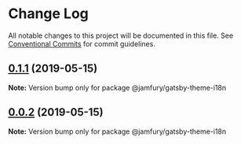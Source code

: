 # Change Log

All notable changes to this project will be documented in this file.
See [Conventional Commits](https://conventionalcommits.org) for commit guidelines.

## [0.1.1](https://github.com/jamfury/gatsby-monorepo/compare/@jamfury/gatsby-theme-i18n@0.0.5...@jamfury/gatsby-theme-i18n@0.1.1) (2019-05-15)

**Note:** Version bump only for package @jamfury/gatsby-theme-i18n

## [0.0.2](https://github.com/jamfury/gatsby-monorepo/compare/@jamfury/gatsby-theme-i18n@0.0.5...@jamfury/gatsby-theme-i18n@0.0.2) (2019-05-15)

**Note:** Version bump only for package @jamfury/gatsby-theme-i18n
